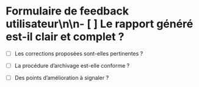 # Formulaire de feedback utilisateur\n\n- [ ] Le rapport généré est-il clair et complet ?
- [ ] Les corrections proposées sont-elles pertinentes ?
- [ ] La procédure d’archivage est-elle conforme ?
- [ ] Des points d’amélioration à signaler ?

